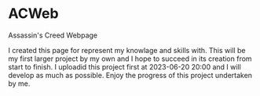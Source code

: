 # ACWeb
Assassin's Creed Webpage

I created this page for represent my knowlage and skills with.
This will be my first larger project by my own and I hope to succeed in its creation from start to finish.
I uploadid this project first at 2023-06-20 20:00 and I will develop as much as possible.
Enjoy the progress of this project undertaken by me.

